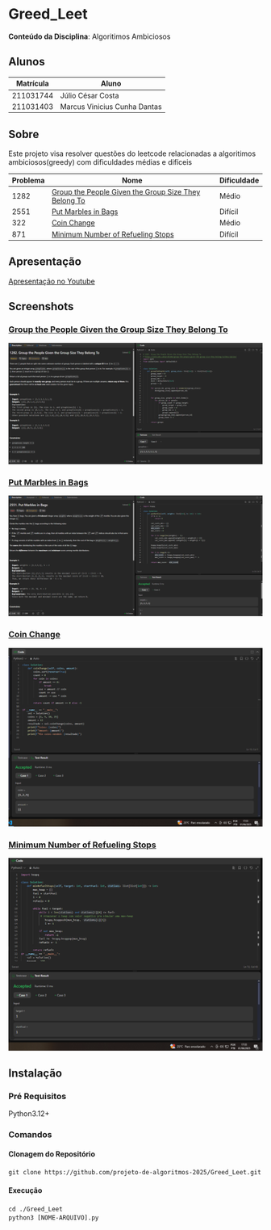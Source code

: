 # Greed_Leet

**Conteúdo da Disciplina**: Algoritimos Ambiciosos<br>

## Alunos
|Matrícula | Aluno |
| -- | -- |
| 211031744  |  Júlio César Costa |
| 211031403  |  Marcus Vinicius Cunha Dantas |

## Sobre 
Este projeto visa resolver questões do leetcode relacionadas a algoritimos ambiciosos(greedy) com dificuldades médias e difíceis

| Problema | Nome                                   | Dificuldade |
|----------|----------------------------------------|-------------|
| 1282      | [Group the People Given the Group Size They Belong To](https://leetcode.com/problems/group-the-people-given-the-group-size-they-belong-to/description/)                        | Médio       |
| 2551     | [Put Marbles in Bags](https://leetcode.com/problems/put-marbles-in-bags/description/)                        | Difícil     |
| 322     | [Coin Change](https://leetcode.com/problems/coin-change/description/)                        | Médio       |
| 871    | [Minimum Number of Refueling Stops](https://leetcode.com/problems/minimum-number-of-refueling-stops/description/)                        | Difícil     |

## Apresentação

[Apresentação no Youtube]()

## Screenshots

### [Group the People Given the Group Size They Belong To](https://leetcode.com/problems/group-the-people-given-the-group-size-they-belong-to/description/)

![](./img/group-people.png)

### [Put Marbles in Bags](https://leetcode.com/problems/put-marbles-in-bags/description/)

![](./img/marbles.png)

### [Coin Change](https://leetcode.com/problems/coin-change/description/)

![](./img/coinchange.png)

### [Minimum Number of Refueling Stops](https://leetcode.com/problems/minimum-number-of-refueling-stops/description/)

![](./img/minimum.png)


## Instalação
### Pré Requisitos
Python3.12+
### Comandos
#### Clonagem do Repositório
```git clone https://github.com/projeto-de-algoritmos-2025/Greed_Leet.git```
#### Execução
```cd ./Greed_Leet```<br>
```python3 [NOME-ARQUIVO].py```



